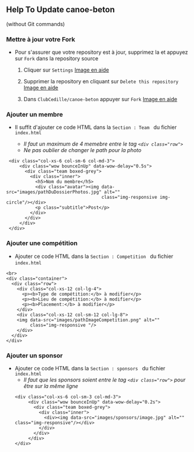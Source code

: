 ## Help To Update canoe-beton
(without Git commands)

### Mettre à jour votre Fork

- Pour s'assurer que votre repository est à jour, supprimez la et appuyez sur `Fork` dans la repository source 
 
    1. Cliquer sur `Settings`  [Image en aide](https://github.com/jalilbengoufa/Help_canoe-beton/blob/master/1.png)

    2. Supprimer la repository en cliquant sur `Delete this repository` [Image en aide](https://github.com/jalilbengoufa/Help_canoe-beton/blob/master/2.png )
    3. Dans `ClubCedille/canoe-beton`  appuyer sur  `Fork` [Image en aide](https://github.com/jalilbengoufa/Help_canoe-beton/blob/master/3.png)



### Ajouter un membre

 - Il suffit d'ajouter ce code HTML dans la `Section : Team ` du fichier `index.html`
 
    - *Il faut un maximum de 4 memebre entre le tag `<div class="row">`*
    - *Ne pas oublier de changer le path pour la photo*
    
 ```
  <div class="col-xs-6 col-sm-6 col-md-3">
      <div class="wow bounceInUp" data-wow-delay="0.5s">
        <div class="team boxed-grey">
          <div class="inner">
            <h5>Nom du membre</h5>
            <div class="avatar"><img data-src="images/pathDuDossierPhotos.jpg" alt=""
                                     class="img-responsive img-circle"/></div>
            <p class="subtitle">Post</p>
          </div>
        </div>
      </div>
  </div>
 ```
 
 ### Ajouter une compétition
 
 - Ajouter ce code HTML dans la `Section : Competition ` du fichier `index.html`
  ```
  <br>
  <div class="container">
    <div class="row">
      <div class="col-xs-12 col-lg-4">
        <p><b>Type de compétition:</b> à modifier</p>
        <p><b>Lieu de compétition:</b> à modifier</p>
        <p><b>Placement:</b> à modifier</p>
      </div>
      <div class="col-xs-12 col-sm-12 col-lg-8">
      <img data-src="images/pathImageCompetition.png" alt=""
           class="img-responsive "/>
      </div>
    </div>
</div>
  ``` 
  
### Ajouter un sponsor
 - Ajouter ce code HTML dans la `Section : sponsors ` du fichier `index.html`
   - *Il faut que les sponsors soient entre le tag `<div class="row">` pour être sur la même ligne*
   ``` 
   <div class="col-xs-6 col-sm-3 col-md-3">
        <div class="wow bounceInUp" data-wow-delay="0.2s">
          <div class="team boxed-grey">
            <div class="inner">
              <div><img data-src="images/sponsors/image.jpg" alt="" class="img-responsive"/></div>
            </div>
          </div>
        </div>
   </div>
   ``` 

 
 
   
